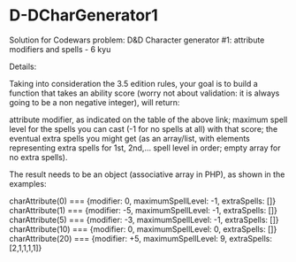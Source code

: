 # D-DCharGenerator1

Solution for Codewars problem: D&amp;D Character generator #1: attribute modifiers and spells - 6 kyu

Details:

Taking into consideration the 3.5 edition rules, your goal is to build a function that takes an ability score (worry not about validation: it is always going to be a non negative integer), will return:

attribute modifier, as indicated on the table of the above link;
maximum spell level for the spells you can cast (-1 for no spells at all) with that score;
the eventual extra spells you might get (as an array/list, with elements representing extra spells for 1st, 2nd,... spell level in order; empty array for no extra spells).

The result needs to be an object (associative array in PHP), as shown in the examples:

charAttribute(0) === {modifier: 0, maximumSpellLevel: -1, extraSpells: []}
charAttribute(1) === {modifier: -5, maximumSpellLevel: -1, extraSpells: []}
charAttribute(5) === {modifier: -3, maximumSpellLevel: -1, extraSpells: []}
charAttribute(10) === {modifier: 0, maximumSpellLevel: 0, extraSpells: []}
charAttribute(20) === {modifier: +5, maximumSpellLevel: 9, extraSpells: [2,1,1,1,1]}
